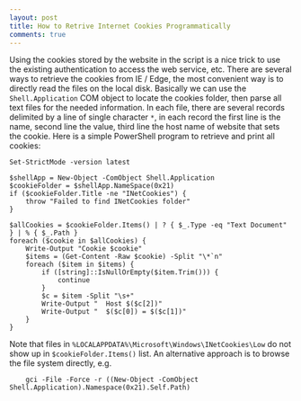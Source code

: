 ```yaml
---
layout: post
title: How to Retrive Internet Cookies Programmatically
comments: true
---
```


Using the cookies stored by the website in the script is a nice trick to use the existing authentication to access the
web service, etc.  There are several ways to retrieve the cookies from IE / Edge, the most convenient way is to directly
read the files on the local disk.  Basically we can use the `Shell.Application` COM object to locate the cookies folder,
then parse all text files for the needed information.  In each file, there are several records delimited by a line of
single character `*`, in each record the first line is the name, second line the value, third line the host name of
website that sets the cookie.  Here is a simple PowerShell program to retrieve and print all cookies:

```
Set-StrictMode -version latest

$shellApp = New-Object -ComObject Shell.Application
$cookieFolder = $shellApp.NameSpace(0x21)
if ($cookieFolder.Title -ne "INetCookies") {
    throw "Failed to find INetCookies folder"
}

$allCookies = $cookieFolder.Items() | ? { $_.Type -eq "Text Document" } | % { $_.Path }
foreach ($cookie in $allCookies) {
    Write-Output "Cookie $cookie"
    $items = (Get-Content -Raw $cookie) -Split "\*`n"
    foreach ($item in $items) {
        if ([string]::IsNullOrEmpty($item.Trim())) {
            continue
        }
        $c = $item -Split "\s+"
        Write-Output "  Host $($c[2])"
        Write-Output "  $($c[0]) = $($c[1])"
    }
}
```

Note that files in `%LOCALAPPDATA%\Microsoft\Windows\INetCookies\Low` do not show up in `$cookieFolder.Items()` list.
An alternative approach is to browse the file system directly, e.g. 
```
    gci -File -Force -r ((New-Object -ComObject Shell.Application).Namespace(0x21).Self.Path)
```
